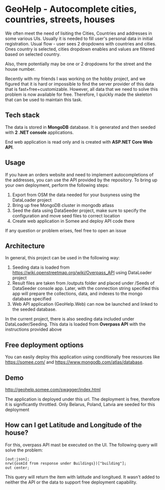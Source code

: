 # GeoHelp - Autocomplete cities, countries, streets, houses

We often meet the need of lisiting the Cities, Countries and addresses in 
some various UIs. Usually it is needed to fill user's personal data in initial registration.
Usual flow - user sees 2 dropdowns with countries and cities.
Ones country is selected, cities dropdown enables and values are
filtered based on selected country.

Also, there potentially may be one or 2 dropdowns for the street and the house number.

Recently with my friends I was working on the hobby project, and we figured 
that it is hard or impossible to find the server provider of this data that is fast+free+customizable.
However, all data that we need to solve this problem is now available for free.
Therefore, I quickly made the skeleton that can be used to maintain this task.

## Tech stack
The data is stored in **MongoDB** database. It is generated and then seeded with **2 .NET console** applications.

End web application is read only and is created with **ASP.NET Core Web API**.

## Usage

If you have an orders website and need to implement autocompletions of the addresses,
you can use the API provided by the repository. To bring up your own deployment, perform
the following steps:

1. Export from OSM the data needed for your busyness using the DataLoader project
2. Bring up free MongoDB cluster in mongodb atlass
3. Seed the data using DataSeeder project, make sure to specify the configuration and move seed files to correct location
4. Create web application in Somee and deploy API code there

If any question or problem erises, feel free to open an issue

## Architecture

In general, this project can be used in the following way:
1. Seeding data is loaded from https://wiki.openstreetmap.org/wiki/Overpass_API using DataLoader project
2. Result files are taken from /outputs folder and placed under /Seeds of DataSeeder console app. Later, with the connection string specified this app will prepare the collections, data, and indexes to the mongo database specified
3. Web API application (GeoHelp.Web) can now be launched and linked to the seeded database.

In the current project, there is also seeding data included under DataLoader/Seeding. This data is loaded from **Overpass API** with the instructions provided above

## Free deployment options

You can easily deploy this application using conditionally free resources like https://somee.com/ and https://www.mongodb.com/atlas/database.

## Demo

http://geohelp.somee.com/swagger/index.html

The application is deployed under this url. The deployment is free, therefore it is significantly throttled. Only Belarus, Poland, Latvia are seeded for this deployment

## How can I get Latitude and Longitude of the house?

For this, overpass API mast be executed on the UI. The following query will solve the problem:

```
[out:json];
nrw({osmId from response under Buildings})["building"];
out center;
```

This query will return the item with latitude and longitued. It wasn't added to neither the API or the data to support free deployment capability.
